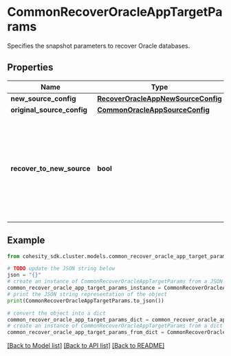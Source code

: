 # CommonRecoverOracleAppTargetParams

Specifies the snapshot parameters to recover Oracle databases.

## Properties

Name | Type | Description | Notes
------------ | ------------- | ------------- | -------------
**new_source_config** | [**RecoverOracleAppNewSourceConfig**](RecoverOracleAppNewSourceConfig.md) |  | [optional] 
**original_source_config** | [**CommonOracleAppSourceConfig**](CommonOracleAppSourceConfig.md) |  | [optional] 
**recover_to_new_source** | **bool** | Specifies the parameter whether the recovery should be performed to a new source or an original Source Target. | 

## Example

```python
from cohesity_sdk.cluster.models.common_recover_oracle_app_target_params import CommonRecoverOracleAppTargetParams

# TODO update the JSON string below
json = "{}"
# create an instance of CommonRecoverOracleAppTargetParams from a JSON string
common_recover_oracle_app_target_params_instance = CommonRecoverOracleAppTargetParams.from_json(json)
# print the JSON string representation of the object
print(CommonRecoverOracleAppTargetParams.to_json())

# convert the object into a dict
common_recover_oracle_app_target_params_dict = common_recover_oracle_app_target_params_instance.to_dict()
# create an instance of CommonRecoverOracleAppTargetParams from a dict
common_recover_oracle_app_target_params_from_dict = CommonRecoverOracleAppTargetParams.from_dict(common_recover_oracle_app_target_params_dict)
```
[[Back to Model list]](../README.md#documentation-for-models) [[Back to API list]](../README.md#documentation-for-api-endpoints) [[Back to README]](../README.md)


